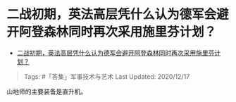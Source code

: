 # 二战初期，英法高层凭什么认为德军会避开阿登森林同时再次采用施里芬计划？

- [二战初期，英法高层凭什么认为德军会避开阿登森林同时再次采用施里芬计划？](https://www.zhihu.com/question/413326813/answer/1409425332)

>Tags: #「答集」军事技术与艺术
>Last Updated: 2020/12/17

山地师的主要装备是直升机。